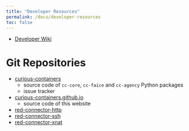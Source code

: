 ```yaml
---
title: "Developer Resources"
permalink: /docs/developer-resources
toc: false
---
```


* [Developer Wiki](https://github.com/curious-containers/curious-containers/wiki)

# Git Repositories

* [curious-containers](https://github.com/curious-containers/curious-containers)
    * source code of `cc-core`, `cc-faice` and `cc-agency` Python packages
    * issue tracker
* [curious-containers.github.io](https://github.com/curious-containers/curious-containers.github.io)
    * source code of this website
* [red-connector-http](https://github.com/curious-containers/red-connector-http)
* [red-connector-ssh](https://github.com/curious-containers/red-connector-ssh)
* [red-connector-xnat](https://github.com/curious-containers/red-connector-xnat)
